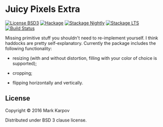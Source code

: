 # Juicy Pixels Extra

[![License BSD3](https://img.shields.io/badge/license-BSD3-brightgreen.svg)](http://opensource.org/licenses/BSD-3-Clause)
[![Hackage](https://img.shields.io/hackage/v/JuicyPixels-extra.svg?style=flat)](https://hackage.haskell.org/package/JuicyPixels-extra)
[![Stackage Nightly](http://stackage.org/package/JuicyPixels-extra/badge/nightly)](http://stackage.org/nightly/package/JuicyPixels-extra)
[![Stackage LTS](http://stackage.org/package/JuicyPixels-extra/badge/lts)](http://stackage.org/lts/package/JuicyPixels-extra)
[![Build Status](https://travis-ci.org/mrkkrp/JuicyPixels-extra.svg?branch=master)](https://travis-ci.org/mrkkrp/JuicyPixels-extra)

Missing primitive stuff you shouldn't need to re-implement yourself. I think
haddocks are pretty self-explanatory. Currently the package includes the
following functionality:

* resizing (with and without distortion, filling with your color of choice
  is supported);

* cropping;

* flipping horizontally and vertically.

## License

Copyright © 2016 Mark Karpov

Distributed under BSD 3 clause license.
